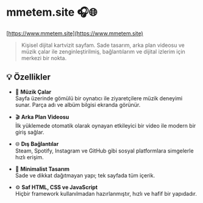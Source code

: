 # mmetem.site 🎧🌐

[https://www.mmetem.site](https://www.mmetem.site)

> Kişisel dijital kartvizit sayfam. Sade tasarım, arka plan videosu ve müzik çalar ile zenginleştirilmiş, bağlantılarım ve dijital izlerim için merkezi bir nokta.

## 💡 Özellikler

- 🎵 **Müzik Çalar**  
  Sayfa üzerinde gömülü bir oynatıcı ile ziyaretçilere müzik deneyimi sunar. Parça adı ve albüm bilgisi ekranda görünür.

- 🎬 **Arka Plan Videosu**  
  İlk yüklemede otomatik olarak oynayan etkileyici bir video ile modern bir giriş sağlar.

- 🌐 **Dış Bağlantılar**  
  Steam, Spotify, Instagram ve GitHub gibi sosyal platformlara simgelerle hızlı erişim.

- 🎨 **Minimalist Tasarım**  
  Sade ve dikkat dağıtmayan yapı; tek sayfada tüm içerik.

- ⚙️ **Saf HTML, CSS ve JavaScript**  
  Hiçbir framework kullanılmadan hazırlanmıştır, hızlı ve hafif bir yapıdadır.


